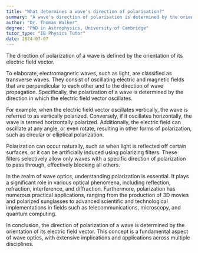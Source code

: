 ```yaml
---
title: "What determines a wave's direction of polarisation?"
summary: "A wave's direction of polarisation is determined by the orientation of the electric field vector."
author: "Dr. Thomas Walker"
degree: "PhD in Astrophysics, University of Cambridge"
tutor_type: "IB Physics Tutor"
date: 2024-07-07
---
```


The direction of polarization of a wave is defined by the orientation of its electric field vector.

To elaborate, electromagnetic waves, such as light, are classified as transverse waves. They consist of oscillating electric and magnetic fields that are perpendicular to each other and to the direction of wave propagation. Specifically, the polarization of a wave is determined by the direction in which the electric field vector oscillates.

For example, when the electric field vector oscillates vertically, the wave is referred to as vertically polarized. Conversely, if it oscillates horizontally, the wave is termed horizontally polarized. Additionally, the electric field can oscillate at any angle, or even rotate, resulting in other forms of polarization, such as circular or elliptical polarization.

Polarization can occur naturally, such as when light is reflected off certain surfaces, or it can be artificially induced using polarizing filters. These filters selectively allow only waves with a specific direction of polarization to pass through, effectively blocking all others.

In the realm of wave optics, understanding polarization is essential. It plays a significant role in various optical phenomena, including reflection, refraction, interference, and diffraction. Furthermore, polarization has numerous practical applications, ranging from the production of 3D movies and polarized sunglasses to advanced scientific and technological implementations in fields such as telecommunications, microscopy, and quantum computing.

In conclusion, the direction of polarization of a wave is determined by the orientation of its electric field vector. This concept is a fundamental aspect of wave optics, with extensive implications and applications across multiple disciplines.
    